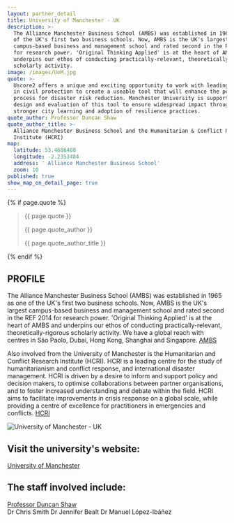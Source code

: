 ```yaml
---
layout: partner_detail
title: University of Manchester - UK
description: >-
  The Alliance Manchester Business School (AMBS) was established in 1965 as one
  of the UK's first two business schools. Now, AMBS is the UK's largest
  campus-based business and management school and rated second in the REF 2014
  for research power. 'Original Thinking Applied' is at the heart of AMBS and
  underpins our ethos of conducting practically-relevant, theoretically-rigorous
  scholarly activity.
image: /images/UoM.jpg
quote: >-
  Uscore2 offers a unique and exciting opportunity to work with leading cities
  in civil protection to create a useable tool that will enhance the peer review
  process for disaster risk reduction. Manchester University is supporting the
  design and evaluation of this tool to ensure widespread impact through even
  stronger city learning and adoption of resilience practices.
quote_author: Professor Duncan Shaw
quote_author_title: >-
  Alliance Manchester Business School and the Humanitarian & Conflict Research
  Institute (HCRI)
map:
  latitude: 53.4686488
  longitude: -2.2353484
  address: ' Alliance Manchester Business School'
  zoom: 10
published: true
show_map_on_detail_page: true
---
```

{% if page.quote %}
<section class="testimonial">
		<div class="container flex">
			<div class="testimonial-block">
				<blockquote>
					<p class="editable">{{ page.quote }}</p>
					<p class="profile_author">{{ page.quote_author }}</p>
					<p>{{ page.quote_author_title }}</p>
				</blockquote>
			</div>
		</div>
	</section>
{% endif %}

## PROFILE 

The Alliance Manchester Business School (AMBS) was established in 1965 as one of the UK's first two business schools. Now, AMBS is the UK's largest campus-based business and management school and rated second in the REF 2014 for research power. 'Original Thinking Applied' is at the heart of AMBS and underpins our ethos of conducting practically-relevant, theoretically-rigorous scholarly activity. We have a global reach with centres in São Paolo, Dubai, Hong Kong, Shanghai and Singapore. [AMBS](www.mbs.ac.uk)
 
Also involved from the University of Manchester is the Humanitarian and Conflict Research Institute (HCRI). HCRI is a leading centre for the study of humanitarianism and conflict response, and international disaster management. HCRI is driven by a desire to inform and support policy and decision makers, to optimise collaborations between partner organisations, and to foster increased understanding and debate within the field. HCRI aims to facilitate improvements in crisis response on a global scale, while providing a centre of excellence for practitioners in emergencies and conflicts. [HCRI](www.hcri.ac.uk)

![University of Manchester - UK](/images/UoM.jpg "University of Manchester - UK")

## Visit the university's website:
   [University of Manchester](http://www.manchester.ac.uk/)

## The staff involved include:
  [Professor Duncan Shaw](https://www.research.manchester.ac.uk/portal/duncan.shaw-2.html)  
  Dr Chris Smith
  Dr Jennifer Bealt
  Dr Manuel López-Ibáñez

